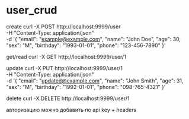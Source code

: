 # user_crud

create
curl -X POST http://localhost:9999/user \
-H "Content-Type: application/json" \
-d '{
"email": "example@example.com",
"name": "John Doe",
"age": 30,
"sex": "M",
"birthday": "1993-01-01",
"phone": "123-456-7890"
}'


get/read
curl -X GET http://localhost:9999/user/1


update
curl -X PUT http://localhost:9999/user/1 \
-H "Content-Type: application/json" \
-d '{
"email": "updated@example.com",
"name": "John Smith",
"age": 31,
"sex": "M",
"birthday": "1992-01-01",
"phone": "098-765-4321"
}'

delete
curl -X DELETE http://localhost:9999/user/1

авторизацию можно добавить по api key + headers
